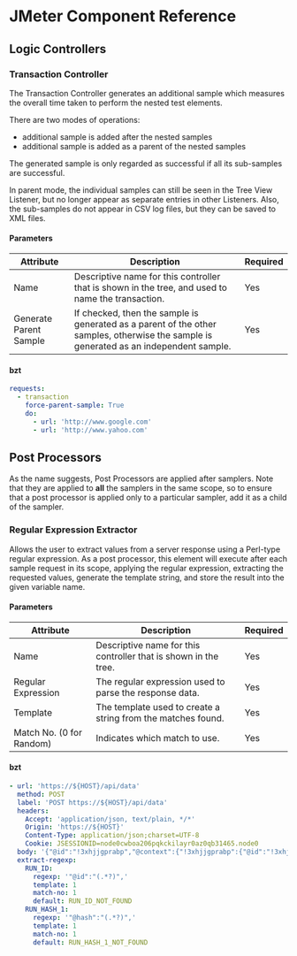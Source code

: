 # JMeter Component Reference

## Logic Controllers

### Transaction Controller

The Transaction Controller generates an additional sample which measures the overall time taken to perform the nested test elements.

There are two modes of operations:
* additional sample is added after the nested samples
* additional sample is added as a parent of the nested samples

The generated sample is only regarded as successful if all its sub-samples are successful.

In parent mode, the individual samples can still be seen in the Tree View Listener, but no longer appear as separate entries in other Listeners.
Also, the sub-samples do not appear in CSV log files, but they can be saved to XML files.

#### Parameters

| Attribute | Description | Required |
| --- | --- | --- |
| Name | Descriptive name for this controller that is shown in the tree, and used to name the transaction. | Yes |
| Generate Parent Sample | If checked, then the sample is generated as a parent of the other samples, otherwise the sample is generated as an independent sample. | Yes |

#### bzt

```yaml
requests:
  - transaction
    force-parent-sample: True
    do:
      - url: 'http://www.google.com'
      - url: 'http://www.yahoo.com'
```

## Post Processors

As the name suggests, Post Processors are applied after samplers.
Note that they are applied to **all** the samplers in the same scope, so to ensure that a post processor is applied only to a particular sampler, add it as a child of the sampler.

### Regular Expression Extractor

Allows the user to extract values from a server response using a Perl-type regular expression.
As a post processor, this element will execute after each sample request in its scope, applying the regular expression, extracting the requested values, generate the template string, and store the result into the given variable name.

#### Parameters

| Attribute | Description | Required |
| --- | --- | --- |
| Name | Descriptive name for this controller that is shown in the tree. | Yes |
| Regular Expression | The regular expression used to parse the response data. | Yes |
| Template | The template used to create a string from the matches found. | Yes |
| Match No. (0 for Random) | Indicates which match to use. | Yes |

#### bzt

```yaml
- url: 'https://${HOST}/api/data'
  method: POST
  label: 'POST https://${HOST}/api/data'
  headers:
    Accept: 'application/json, text/plain, */*'
    Origin: 'https://${HOST}'
    Content-Type: application/json;charset=UTF-8
    Cookie: JSESSIONID=node0cwboa206pqkckilayr0az0qb31465.node0
  body: '{"@id":"!3xhjjgprabp","@context":{"!3xhjjgprabp":{"@id":"!3xhjjgprabp","@type":"ARPSozIhEzcyAJEWs5VJ3j_m","gms:sfo/run/status#!4qhiwwigasr":"draft"}}}'
  extract-regexp:
    RUN_ID:
      regexp: '"@id":"(.*?)",'
      template: 1
      match-no: 1
      default: RUN_ID_NOT_FOUND
    RUN_HASH_1:
      regexp: '"@hash":"(.*?)",'
      template: 1
      match-no: 1
      default: RUN_HASH_1_NOT_FOUND
```

